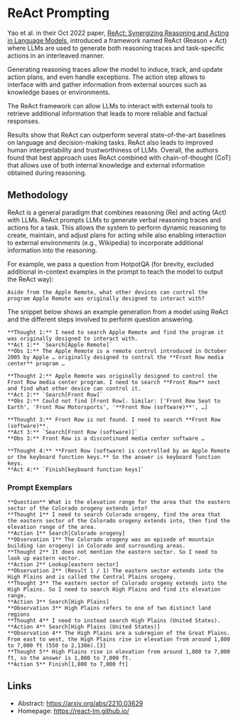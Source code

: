 # ReAct Prompting

Yao et al. in their Oct 2022 paper, [ReAct: Synergizing Reasoning and Acting in Language Models](https://arxiv.org/abs/2210.03629), introduced a framework named ReAct (Reason + Act) where LLMs are used to generate both reasoning traces and task-specific actions in an interleaved manner.

Generating reasoning traces allow the model to induce, track, and update action plans, and even handle exceptions. The action step allows to interface with and gather information from external sources such as knowledge bases or environments.

The ReAct framework can allow LLMs to interact with external tools to retrieve additional information that leads to more reliable and factual responses.

Results show that ReAct can outperform several state-of-the-art baselines on language and decision-making tasks. ReAct also leads to improved human interpretability and trustworthiness of LLMs. Overall, the authors found that best approach uses ReAct combined with chain-of-thought (CoT) that allows use of both internal knowledge and external information obtained during reasoning.

## Methodology

ReAct is a general paradigm that combines reasoning (Re) and acting (Act) with LLMs. ReAct prompts LLMs to generate verbal reasoning traces and actions for a task. This allows the system to perform dynamic reasoning to create, maintain, and adjust plans for acting while also enabling interaction to external environments (e.g., Wikipedia) to incorporate additional information into the reasoning.

For example, we pass a question from HotpotQA (for brevity, excluded additional in-context examples in the prompt to teach the model to output the ReAct way):

```
Aside from the Apple Remote, what other devices can control the program Apple Remote was originally designed to interact with?
```

The snippet below shows an example generation from a model using ReAct and the different steps involved to perform question answering.

```
**Thought 1:** I need to search Apple Remote and find the program it was originally designed to interact with.  
**Act 1:** `Search[Apple Remote]`  
**Obs 1:** The Apple Remote is a remote control introduced in October 2005 by Apple … originally designed to control the **Front Row media center** program …  

**Thought 2:** Apple Remote was originally designed to control the Front Row media center program. I need to search **Front Row** next and find what other device can control it.  
**Act 2:** `Search[Front Row]`  
**Obs 2:** Could not find [Front Row]. Similar: ['Front Row Seat to Earth', 'Front Row Motorsports', '**Front Row (software)**', …]  

**Thought 3:** Front Row is not found. I need to search **Front Row (software)**.  
**Act 3:** `Search[Front Row (software)]`  
**Obs 3:** Front Row is a discontinued media center software …  

**Thought 4:** **Front Row (software) is controlled by an Apple Remote or the keyboard function keys.** So the answer is keyboard function keys.  
**Act 4:** `Finish[keyboard function keys]`
```

###  Prompt Exemplars 

```
**Question** What is the elevation range for the area that the eastern sector of the Colorado orogeny extends into?
**Thought 1** I need to search Colorado orogeny, find the area that the eastern sector of the Colorado orogeny extends into, then find the elevation range of the area.
**Action 1** Search[Colorado orogeny]
**Observation 1** The Colorado orogeny was an episode of mountain building (an orogeny) in Colorado and surrounding areas.
**Thought 2** It does not mention the eastern sector. So I need to look up eastern sector.
**Action 2** Lookup[eastern sector]
**Observation 2** (Result 1 / 1) The eastern sector extends into the High Plains and is called the Central Plains orogeny.
**Thought 3** The eastern sector of Colorado orogeny extends into the High Plains. So I need to search High Plains and find its elevation range.
**Action 3** Search[High Plains]
**Observation 3** High Plains refers to one of two distinct land regions
**Thought 4** I need to instead search High Plains (United States).
**Action 4** Search[High Plains (United States)]
**Observation 4** The High Plains are a subregion of the Great Plains. From east to west, the High Plains rise in elevation from around 1,800 to 7,000 ft (550 to 2,130m).[3]
**Thought 5** High Plains rise in elevation from around 1,800 to 7,000 ft, so the answer is 1,800 to 7,000 ft.
**Action 5** Finish[1,800 to 7,000 ft]
```

## Links

* Abstract: https://arxiv.org/abs/2210.03629
* Homepage: https://react-lm.github.io/